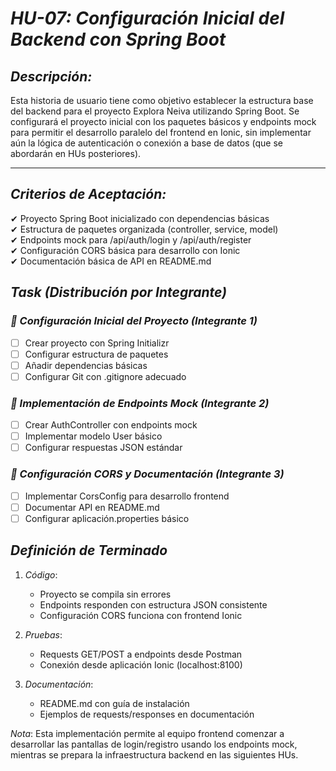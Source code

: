 # *HU-07: Configuración Inicial del Backend con Spring Boot*

## *Descripción:*

Esta historia de usuario tiene como objetivo establecer la estructura base del backend para el proyecto Explora Neiva utilizando Spring Boot. Se configurará el proyecto inicial con los paquetes básicos y endpoints mock para permitir el desarrollo paralelo del frontend en Ionic, sin implementar aún la lógica de autenticación o conexión a base de datos (que se abordarán en HUs posteriores).

---

## *Criterios de Aceptación:*

✔ Proyecto Spring Boot inicializado con dependencias básicas  
✔ Estructura de paquetes organizada (controller, service, model)  
✔ Endpoints mock para /api/auth/login y /api/auth/register  
✔ Configuración CORS básica para desarrollo con Ionic  
✔ Documentación básica de API en README.md

## *Task (Distribución por Integrante)*

### *⿡ Configuración Inicial del Proyecto (Integrante 1)*

- [ ] Crear proyecto con Spring Initializr
- [ ] Configurar estructura de paquetes
- [ ] Añadir dependencias básicas
- [ ] Configurar Git con .gitignore adecuado

### *⿢ Implementación de Endpoints Mock (Integrante 2)*

- [ ] Crear AuthController con endpoints mock
- [ ] Implementar modelo User básico
- [ ] Configurar respuestas JSON estándar

### *⿣ Configuración CORS y Documentación (Integrante 3)*

- [ ] Implementar CorsConfig para desarrollo frontend
- [ ] Documentar API en README.md
- [ ] Configurar aplicación.properties básico

## *Definición de Terminado*

1. *Código*:

   - Proyecto se compila sin errores
   - Endpoints responden con estructura JSON consistente
   - Configuración CORS funciona con frontend Ionic

2. *Pruebas*:

   - Requests GET/POST a endpoints desde Postman
   - Conexión desde aplicación Ionic (localhost:8100)

3. *Documentación*:
   - README.md con guía de instalación
   - Ejemplos de requests/responses en documentación

*Nota*: Esta implementación permite al equipo frontend comenzar a desarrollar las pantallas de login/registro usando los endpoints mock, mientras se prepara la infraestructura backend en las siguientes HUs.